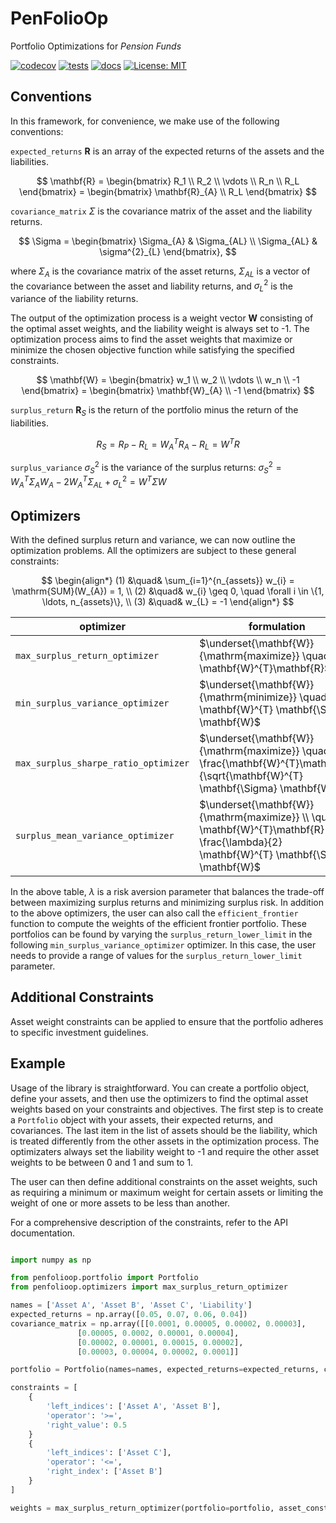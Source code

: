 # PenFolioOp
Portfolio Optimizations for *Pension Funds*

[![codecov](https://codecov.io/gh/quantfinlib/penfolioop/graph/badge.svg?token=Z60B2PYJ44)](https://codecov.io/gh/quantfinlib/penfolioop)
[![tests](https://github.com/quantfinlib/penfolioop/actions/workflows/test.yml/badge.svg)](https://github.com/quantfinlib/penfolioop/actions/workflows/test.yml)
[![docs](https://github.com/quantfinlib/penfolioop/actions/workflows/gh-pages.yml/badge.svg)](https://github.com/quantfinlib/penfolioop/actions/workflows/gh-pages.yml)
[![License: MIT](https://img.shields.io/badge/license-MIT-blue.svg?style=flat)](https://github.com/quantfinlib/penfolioop/blob/main/LICENSE)


## Conventions

In this framework, for convenience, we make use of the following conventions:

`expected_returns` $\mathbf{R}$ is an array of the expected returns of the assets and the liabilities.

$$
\mathbf{R} = \begin{bmatrix}
R_1 \\
R_2 \\
\vdots \\
R_n \\
R_L
\end{bmatrix} = \begin{bmatrix}
\mathbf{R}_{A} \\
R_L
\end{bmatrix}
$$

`covariance_matrix` $\Sigma$ is the covariance matrix of the asset and the liability returns.

$$
\Sigma = \begin{bmatrix}
\Sigma_{A} & \Sigma_{AL} \\
\Sigma_{AL} & \sigma^{2}_{L}
\end{bmatrix},
$$

where $\Sigma_{A}$ is the covariance matrix of the asset returns, $\Sigma_{AL}$ is a vector of the covariance between the asset and liability returns, and $\sigma^{2}_{L}$ is the variance of the liability returns.

The output of the optimization process is a weight vector $\mathbf{W}$ consisting of the optimal asset weights, and the liability weight is always set to -1. The optimization process aims to find the asset weights that maximize or minimize the chosen objective function while satisfying the specified constraints.

$$
\mathbf{W} = \begin{bmatrix}
w_1 \\
w_2 \\
\vdots \\
w_n \\
-1
\end{bmatrix} = \begin{bmatrix}
\mathbf{W}_{A} \\
-1
\end{bmatrix}
$$

`surplus_return` $\mathbf{R}_{S}$ is the return of the portfolio minus the return of the liabilities.

$$R_{S} = R_{P} - R_{L} = W_{A} ^ {T}R_{A} - R_{L} = W ^ {T} R$$


`surplus_variance` $\sigma^{2}_{S}$ is the variance of the surplus returns: $`\sigma^{2}_{S} = W_{A}^{T} \Sigma_{A} W_{A} - 2 W_{A}^{T} \Sigma_{AL} + \sigma^{2}_{L} = W^{T} \Sigma W `$

## Optimizers

With the defined surplus return and variance, we can now outline the optimization problems.
All the optimizers are subject to these general constraints:

$$
    \begin{align*}
    (1) &\quad& \sum_{i=1}^{n_{assets}} w_{i} = \mathrm{SUM}(W_{A}) = 1, \\
    (2) &\quad& w_{i} \geq 0, \quad \forall i \in \{1, \ldots, n_{assets}\}, \\
    (3) &\quad& w_{L} = -1
    \end{align*}
$$



| optimizer                                | formulation                                                              |   constraints                                                   |
|------------------------------------------|--------------------------------------------------------------------------|-----------------------------------------------------------------|
| `max_surplus_return_optimizer`| $\underset{\mathbf{W}}{\mathrm{maximize}} \quad \mathbf{W}^{T}\mathbf{R}$           | $\mathbf{W}^{T} \mathbf{\Sigma} \mathbf{W} \leq$ `surplus_risk_upper_limit`|
| `min_surplus_variance_optimizer`| $\underset{\mathbf{W}}{\mathrm{minimize}} \quad \mathbf{W}^{T} \mathbf{\Sigma} \mathbf{W}$           | $\mathbf{W}^{T}\mathbf{R} \geq$ `surplus_return_lower_limit`|
| `max_surplus_sharpe_ratio_optimizer`| $\underset{\mathbf{W}}{\mathrm{maximize}} \quad \frac{\mathbf{W}^{T}\mathbf{R}}{\sqrt{\mathbf{W}^{T} \mathbf{\Sigma} \mathbf{W}}}$           | `None` |
| `surplus_mean_variance_optimizer`| $\underset{\mathbf{W}}{\mathrm{maximize}} \\ \quad  \mathbf{W}^{T}\mathbf{R} -  \frac{\lambda}{2}  \mathbf{W}^{T} \mathbf{\Sigma} \mathbf{W}$           | `None` |

In the above table, $\lambda$ is a risk aversion parameter that balances the trade-off between maximizing surplus returns and minimizing surplus risk.
In addition to the above optimizers, the user can also call the `efficient_frontier` function to compute the weights of the efficient frontier portfolio.
These portfolios can be found by varying the  `surplus_return_lower_limit` in the following `min_surplus_variance_optimizer` optimizer. In this case, the user needs to provide a range of values for the `surplus_return_lower_limit` parameter.


## Additional Constraints

Asset weight constraints can be applied to ensure that the portfolio adheres to specific investment guidelines. 



## Example

Usage of the library is straightforward. You can create a portfolio object, define your assets, and then use the optimizers to find the optimal asset weights based on your constraints and objectives.
The first step is to create a `Portfolio` object with your assets, their expected returns, and covariances. The last item in the list of assets should be the liability, which is treated differently from the other assets in the optimization process. The optimizaters always set the liability weight to -1 and require the other asset weights to be between 0 and 1 and sum to 1.

The user can then define additional constraints on the asset weights, such as requiring a minimum or maximum weight for certain assets or limiting the weight of one or more assets to be less than another.

For a comprehensive description of the constraints, refer to the API documentation.


```python

import numpy as np

from penfolioop.portfolio import Portfolio
from penfolioop.optimizers import max_surplus_return_optimizer

names = ['Asset A', 'Asset B', 'Asset C', 'Liability']
expected_returns = np.array([0.05, 0.07, 0.06, 0.04])
covariance_matrix = np.array([[0.0001, 0.00005, 0.00002, 0.00003],
               [0.00005, 0.0002, 0.00001, 0.00004],
               [0.00002, 0.00001, 0.00015, 0.00002],
               [0.00003, 0.00004, 0.00002, 0.0001]]

portfolio = Portfolio(names=names, expected_returns=expected_returns, covariance_matrix=covariance_matrix)

constraints = [
    {
        'left_indices': ['Asset A', 'Asset B'],
        'operator': '>=',
        'right_value': 0.5
    }
    {
        'left_indices': ['Asset C'],
        'operator': '<=',
        'right_index': ['Asset B']
    }
]

weights = max_surplus_return_optimizer(portfolio=portfolio, asset_constraints=constraints, surplus_risk_upper_limit=0.0001)

